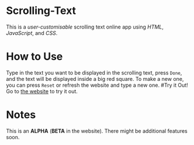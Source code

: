 # Scrolling-Text
This is a _user-customisable_ scrolling text online app using _HTML_, _JavaScript_, and _CSS_.
# How to Use
Type in the text you want to be displayed in the scrolling text, press `Done`, and the text will be displayed inside a big red square.
To make a new one, you can press `Reset` or refresh the website and type a new one.
#Try it Out!
Go to [the website](https://pro70crazy.wuaze.com/HTMLtest/scrolling-text/) to try it out.
# Notes
This is an **ALPHA** (**BETA** in the website). There might be additional features soon.
